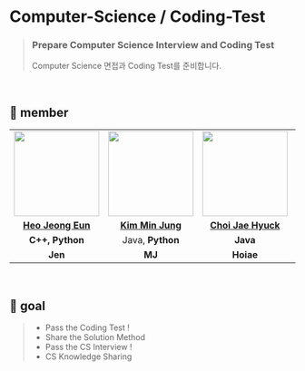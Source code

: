 # Computer-Science / Coding-Test

> ### Prepare Computer Science Interview and Coding Test
> Computer Science 면접과 Coding Test를 준비합니다. 

<br>

## 👋 member 
<table>
  <tr>
    <td align="center"><a href="https://github.com/Heo-Jeong-Eun"><img src="https://avatars.githubusercontent.com/Heo-Jeong-Eun" width="150px;" alt="">
    <td align="center"><a href="https://github.com/pushedrumex"><img src="https://avatars.githubusercontent.com/pushedrumex" width="150px;" alt="">
    <td align="center"><a href="https://github.com/hoiae"><img src="https://avatars.githubusercontent.com/hoiae" width="150px;" alt="">
    <td align="center"><a href="https://github.com/sronger"><img src="https://avatars.githubusercontent.com/sronger" width="150px;" alt="">
    <td align="center"><a href="https://github.com/ddang-jung"><img src="https://avatars.githubusercontent.com/ddang-jung" width="150px;" alt="">
    </td>
  </tr>
  <tr>
    <td align="center"><a href="https://github.com/Heo-Jeong-Eun"><b>Heo Jeong Eun</b></td>
    <td align="center"><a href="https://github.com/pushedrumex"><b>Kim Min Jung</b></td>
    <td align="center"><a href="https://github.com/hoiae"><b>Choi Jae Hyuck</b></td>
    <td align="center"><a href="https://github.com/sronger"><b>Kim Jun Tae</b></td>
    <td align="center"><a href="https://github.com/ddang-jung"><b>Kim Hyeon Jung</b></td>
  </tr>
  <tr>
    <td align="center"><strong>C++, Python</strong></td>
    <td align="center">Java, <strong>Python</strong></td>
    <td align="center"><strong>Java</strong></td>
    <td align="center"><strong>Python</strong></td>
    <td align="center"><strong>C</strong></td>
  </tr>
  <tr>
    <td align="center"><strong>Jen</strong></td>
    <td align="center"><strong>MJ</strong></td>
    <td align="center"><strong>Hoiae</strong></td>
    <td align="center"><strong>JT</strong></td>
    <td align="center"><strong>Hyeonjun</strong></td>
  </tr>
</table>

<br>

## 🚀 goal
> - Pass the Coding Test ! 
> - Share the Solution Method
> - Pass the CS Interview !
> - CS Knowledge Sharing
